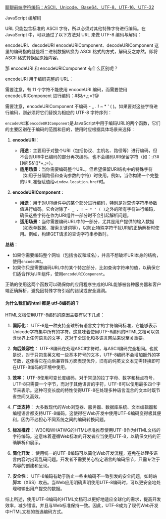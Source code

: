 [聊聊前端字符编码：ASCII、Unicode、Base64、UTF-8、UTF-16、UTF-32](https://www.51cto.com/article/745100.html)

JavaScript 编解码

URL 只能包含标准的 ASCII 字符，所以必须对其他特殊字符进行编码。在 JavaScript 中，可以通过了以下方法对 URL 来做 UTF-8 编码与解码：

encodeURI​、decodeURI
encodeURIComponent​、decodeURIComponent
这里的编码指的就是将二进制数据转换为 ASCII 格式的方式，解码反之亦然，即将 ASCII 格式转换回原始内容。

那 encodeURI​ 和 encodeURIComponent 有什么区别呢？

encodeURI 用于编码完整的 URL：

需要注意，有 11 个字符不能使用 encodeURI​ 编码，而需要使用 encodeURIComponent 进行编码：#$&+,:;=?@

需要注意，encodeURIComponent​ 不编码 - _ . ! ~ * ' ( )。如果要对这些字符进行编码，则必须将它们替换为相应的 UTF-8 字符序列：


`encodeURI`和`encodeURIComponent`是JavaScript中用于编码URL的两个函数，它们的主要区别在于编码的范围和目的，使用时应根据具体场景来选择：

1. **encodeURI**：
   - **用途**：主要用于对整个URI（包括协议、主机名、路径等）进行编码，但不会对URI中已编码的部分再次编码，也不会编码URI保留字符（如：:/?#[]@!$&'()*+,;=）。
   - **适用场景**：当你需要编码整个URL，但希望保留URI结构中的特殊字符（如用于分隔路径和查询参数的字符）时使用。例如，当你构建一个完整的URL准备赋值给`window.location.href`时。

2. **encodeURIComponent**：
   - **用途**：用于对URI组件中的某个部分进行编码，特别是对查询字符串参数值进行编码。它会对除了`- _ . ! ~ * ' ( )`之外的所有字符进行编码，确保这些字符在作为URI组件一部分时不会引起解析问题。
   - **适用场景**：当你需要编码URL中的一部分，尤其是用户提供的输入数据（如表单数据、搜索关键词等），以防止特殊字符干扰URI的正确解析时使用。例如，构建GET请求的查询字符串参数时。

**总结**：
- 如果你需要编码整个网址（包括协议和域名），并且不想破坏URI本身的结构，使用`encodeURI`。
- 如果你只是需要编码URL中的某个特定部分，比如查询字符串的值，以确保它们适合作为URI组件，使用`encodeURIComponent`。

正确的使用这两个函数可以确保你的应用程序生成的URL能够被各种服务器和客户端正确解析，避免因特殊字符引起的错误或安全漏洞。

#### 为什么我们的html 都是 utf-8编码的？

HTML文档使用UTF-8编码的原因主要有以下几点：

1. **国际化**：
   UTF-8是一种支持全球所有语言文字的字符编码标准，它能够表示Unicode字符集中所有的字符。这意味着使用UTF-8编码的HTML文档可以包含世界上任何语言的文字，这对于全球化和多语言网站来说至关重要。

2. **向后兼容性**：
   UTF-8编码在处理ASCII字符时，与ASCII编码完全相同。也就是说，对于只包含英文和一些基本符号的文本，UTF-8编码不会增加额外的字节数，这使得它在向后兼容性方面表现优异，旧有的纯英文文本无需转换即可在UTF-8编码的环境中使用。

3. **效率**：
   UTF-8使用可变长度编码，对于常见的拉丁字母、数字和标点符号，UTF-8只需要一个字节，而对于其他语言的字符，UTF-8可以使用最多四个字节来表示。这种可变长度的特性使得UTF-8在处理多种语言混合的文本时既节省空间又高效。

4. **广泛支持**：
   大多数现代的Web浏览器、服务器、数据库系统、文本编辑器和编程语言都支持UTF-8编码。这使得在Web开发中使用UTF-8编码变得极其便利，因为不必担心不同系统之间的编码转换问题。

5. **标准推荐**：
   W3C和WHATWG的HTML标准推荐使用UTF-8作为HTML文档的字符编码。这意味着遵循Web标准的开发者应当使用UTF-8，以确保文档的正确解析和展示。

6. **简化开发**：
   使用统一的UTF-8编码可以简化Web开发流程，避免在处理多语言内容时出现乱码问题。开发者不需要关心特定语言的编码细节，只需专注于内容的创建和呈现。

7. **安全性**：
   UTF-8编码有助于防止一些由编码不一致引发的安全问题，如跨站脚本（XSS）攻击。当Web应用明确声明使用UTF-8编码时，可以更安全地处理和输出用户提交的数据。

综上所述，使用UTF-8编码的HTML文档可以更好地适应全球化的需求，提高开发效率，减少错误，并且与Web标准保持一致。因此，UTF-8成为了现代Web开发中HTML文档的首选编码方式。